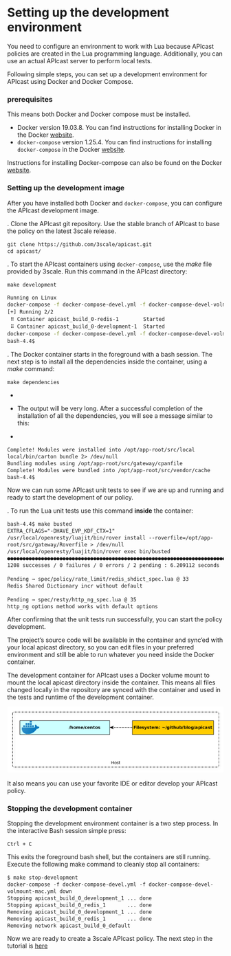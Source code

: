 # Setting up the development environment

You need to configure an environment to work with Lua because APIcast policies are created in the Lua programming language. Additionally, you can use an actual APIcast server to perform local tests.

Following simple steps, you can set up a development environment for APIcast using Docker and Docker Compose.

### prerequisites
This means both Docker and Docker compose must be installed.

   * Docker version 19.03.8. You can find instructions for installing Docker in the Docker [website](https://docs.docker.com/get-docker/).
   * `docker-compose` version 1.25.4. You can find instructions for installing `docker-compose` in the Docker [website](https://docs.docker.com/compose/install/).

Instructions for installing Docker-compose can also be found on the Docker [website](https://docs.docker.com/compose/install/).

### Setting up the development image
After you have installed both Docker and `docker-compose`, you can configure the APIcast development image.

. Clone the APIcast git repository. Use the stable branch of APIcast to base the policy on the latest 3scale release. 

```shell
git clone https://github.com/3scale/apicast.git
cd apicast/
```

. To start the APIcast containers using `docker-compose`,  use the *make* file provided by 3scale. Run this command in the APIcast directory:
```shell
make development
```

```bash
Running on Linux
docker-compose -f docker-compose-devel.yml -f docker-compose-devel-volmount-default.yml up -d
[+] Running 2/2
 ⠿ Container apicast_build_0-redis-1        Started                                                                                                                                                                                                                          0.8s
 ⠿ Container apicast_build_0-development-1  Started                                                                                                                                                                                                                          0.7s
docker-compose -f docker-compose-devel.yml -f docker-compose-devel-volmount-default.yml exec -e COLUMNS="`tput cols`" -e LINES="`tput lines`" --user 1000:1000 development bash
bash-4.4$
```
. The Docker container starts in the foreground with a bash session. The next step is to install all the dependencies inside the container, using a *make* command:

```shell
make dependencies
```

+
* The output will be very long. After a successful completion of the installation of all the dependencies, you will see a message similar to this:
+

```
Complete! Modules were installed into /opt/app-root/src/local
local/bin/carton bundle 2> /dev/null
Bundling modules using /opt/app-root/src/gateway/cpanfile
Complete! Modules were bundled into /opt/app-root/src/vendor/cache
bash-4.4$
```

Now we can run some APIcast unit tests to see if we are up and running and ready to start the development of our policy.

. To run the Lua unit tests use this command **inside** the container:

```shell
bash-4.4$ make busted
EXTRA_CFLAGS="-DHAVE_EVP_KDF_CTX=1" /usr/local/openresty/luajit/bin/rover install --roverfile=/opt/app-root/src/gateway/Roverfile > /dev/null
/usr/local/openresty/luajit/bin/rover exec bin/busted
●●●●●●●●●●●●●●●●●●●●●●●●●●●●●●●●●●●●●●●●●●●●●●●●●●●●●●●●●●●●●●●●●●●●●●●●●●●●●●●●●●●●●●●●●●●●●●●●●●●●●●●●●●●●●●●●●●●●●●●●●●●●●●●●●●●●●●●●●●●●●●●●●●●●●●●●●●●●●●●●●●●●●●●●●●●●●●●●●●●●●●●●●●●●●●●●●●●●●●●●●●●●●●●●●●●●●●●●●●●●●●●●●●●●●●●●●●●●●●●●●●●●●●●●●●●●●●●●◌●●●●●●●●●●●●●●●●●●●●●●●●●●●●●●●●●●●●●●●●●●●●●●●●●●●●●●●●●●●●●●●●●●●●●●●●●●●●●●●●●●◌●●●●●●●●●●●●●●●●●●●●●●●●●●●●●●●●●●●●●●●●●●●●●●●●●●●●●●●●●●●●●●●●●●●●●●●●●●●●●●●●●●●●●●●●●●●●●●●●●●●●●●●●●●●●●●●●●●●●●●●●●●●●●●●●●●●●●●●●●●●●●●●●●●●●●●●●●●●●●●●●●●●●●●●●●●●●●●●●●●●●●●●●●●●●●●●●●●●●●●●●●●●●●●●●●●●●●●●●●●●●●●●●●●●●●●●●●●●●●●●●●●●●●●●●●●●●●●●●●●●●●●●●●●●●●●●●●●●●●●●●●●●●●●●●●●●●●●●●●●●●●●●●●●●●●●●●●●●●●●●●●●●●●●●●●●●●●●●●●●●●●●●●●●●●●●●●●●●●●●●●●●●●●●●●●●●●●●●●●●●●●●●●●●●●●●●●●●●●●●●●●●●●●●●●●●●●●●●●●●●●●●●●●●●●●●●●●●●●●●●●●●●●●●●●●●●●●●●●●●●●●●●●●●●●●●●●●●●●●●●●●●●●●●●●●●●●●●●●●●●●●●●●●●●●●●●●●●●●●●●●●●●●●●●●●●●●●●●●●●●●●●●●●●●●●●●●●●●●●●●●●●●●●●●●●●●●●●●●●●●●●●●●●●●●●●●●●●●●●●●●●●●●●●●●●●●●●●●●●●●●●●●●●●●●●●●●●●●●●●●●●●●●●●●●●●●●●●●●●●●●●●●●●●●●●●●●●●●●●●●●●●●●●●●●●●●●●●●●●●●●●●●●●●●●●●●●●●●●●●●●●●●●●●●●●●●●●●●●●●●●●●●●●●●●●●●●●●●●●●●●●●●●●●●●●●●●●●●●●●●●●●●●●●●●●●●●●●●●●●●●●●●●●●●●●●●●●●●●●●●●●●●●●●●●●●●●●●●●●●●●●●●●●●●●●●●●●●●●●●●●●●●●●●●●●●
1208 successes / 0 failures / 0 errors / 2 pending : 6.209112 seconds

Pending → spec/policy/rate_limit/redis_shdict_spec.lua @ 33
Redis Shared Dictionary incr without default

Pending → spec/resty/http_ng_spec.lua @ 35
http_ng options method works with default options
```

After confirming that the unit tests run successfully, you can start the policy development.

The project’s source code will be available in the container and sync’ed with your local apicast directory, so you can edit files in your preferred environment and still be able to run whatever you need inside the Docker container.

The development container for APIcast uses a Docker volume mount to mount the local apicast directory inside the container. This means all files changed locally in the repository are synced with the container and used in the tests and runtime of the development container.

![APIcast-dev-container-mount](img/apicast-dev-container-mount.png)

It also means you can use your favorite IDE or editor develop your APIcast policy.

### Stopping the development container
Stopping the development environment container is a two step process. In the interactive Bash session simple press:

```
Ctrl + C
```

This exits the foreground bash shell, but the containers are still running. Execute the following make command to cleanly stop all containers:

```shell
$ make stop-development
docker-compose -f docker-compose-devel.yml -f docker-compose-devel-volmount-mac.yml down
Stopping apicast_build_0_development_1 ... done
Stopping apicast_build_0_redis_1       ... done
Removing apicast_build_0_development_1 ... done
Removing apicast_build_0_redis_1       ... done
Removing network apicast_build_0_default
```

Now we are ready to create a 3scale APIcast policy. The next step in the tutorial is [here](POLICY_SCAFFOLD.md)
